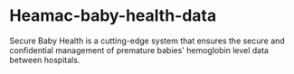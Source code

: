 # Heamac-baby-health-data
Secure Baby Health is a cutting-edge system that ensures the secure and confidential management of premature babies' hemoglobin level data between hospitals. 
